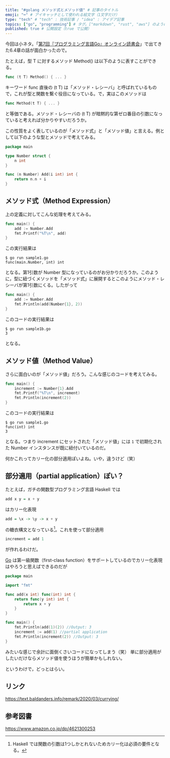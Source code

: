 ```yaml
---
title: "#golang メソッド式とメソッド値" # 記事のタイトル
emoji: "⌨" # アイキャッチとして使われる絵文字（1文字だけ）
type: "tech" # "tech" : 技術記事 / "idea" : アイデア記事
topics: ["go", "programming"] # タグ。["markdown", "rust", "aws"] のように指定する
published: true # 公開設定（true で公開）
---
```


今回は小ネタ。「[第7回『プログラミング言語Go』オンライン読書会](https://gpl-reading.connpass.com/event/194883/)」で出てきた6.4章の話が面白かったので。

たとえば，型 T に対するメソッド Method() は以下のように表すことができる。

```go
func (t T) Method() { ... }
```

キーワード func 直後の (t T) は「メソッド・レシーバ」と呼ばれているもので，これが型と関数を繋ぐ役目になっている。で，実はこのメソッドは

```go
func Method(t T) { ... }
```

と等価である。メソッド・レシーバの (t T) が暗黙的な第ゼロ番目の引数になっていると考えれば分かりやすいだろうか。

この性質をよく表しているのが「メソッド式」と「メソッド値」と言える。例として以下のような型とメソッドで考えてみる。

```go
package main

type Number struct {
    n int
}

func (n Number) Add(i int) int {
    return n.n + i
}
```

## メソッド式（Method Expression）

上の定義に対してこんな処理を考えてみる。

```go:sample1.go
func main() {
    add := Number.Add
    fmt.Printf("%T\n", add)
}
```

この実行結果は

```
$ go run sample1.go
func(main.Number, int) int
```

となる。第1引数が Number 型になっているのがお分かりだろうか。このように，型に紐づくメソッドを「メソッド式」に展開するとこのようにメソッド・レシーバが第1引数にくる。したがって

```go:sample1b.go
func main() {
    add := Number.Add
    fmt.Println(add(Number{1}, 2))
}
```

このコードの実行結果は

```
$ go run sample1b.go 
3
```

となる。

## メソッド値（Method Value）

さらに面白いのが「メソッド値」だろう。こんな感じのコードを考えてみる。

```go:sample2.go
func main() {
    increment := Number{1}.Add
    fmt.Printf("%T\n", increment)
    fmt.Println(increment(2))
}
```

このコードの実行結果は

```
$ go run sample1.go
func(int) int
3
```

となる。つまり increment にセットされた「メソッド値」には `1` で初期化された Number インスタンスが既に紐付いているのだ。

何かこれってカリー化の部分適用ぽいよね。いや，違うけど（笑）

## 部分適用（partial application）ぽい？

たとえば，ガチの関数型プログラミング言語 Haskell では

```haskell
add x y = x + y
```

はカリー化表現

```haskell
add = \x -> \y -> x + y
```

の糖衣構文となっている[^haskell1]。これを使って部分適用

```haskell
increment = add 1
```

が作れるわけだ。

[^haskell1]: Haskell では関数の引数は1つしかとれないためカリー化は必須の要件となる。

[Go] は第一級関数（first-class function）をサポートしているのでカリー化表現はやろうと思えばできるのだが

```go
package main

import "fmt"

func add(x int) func(int) int {
    return func(y int) int {
        return x + y
    }
}

func main() {
    fmt.Println(add(1)(2)) //Output: 3
    increment := add(1) //partial application
    fmt.Println(increment(2)) //Output: 3
}
```

みたいな感じで余計に面倒くさいコードになってしまう（笑） 単に部分適用がしたいだけならメソッド値を使うほうが簡単かもしれない。

というわけで，どっとはらい。

## リンク

https://text.baldanders.info/remark/2020/03/currying/

## 参考図書

https://www.amazon.co.jp/dp/4621300253

[Go]: https://golang.org/ "The Go Programming Language"
<!-- eof -->
